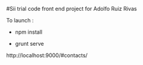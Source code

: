
#Sii trial code front end project for Adolfo Ruiz Rivas

To launch :



- npm install


- grunt serve



http://localhost:9000/#contacts/


